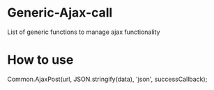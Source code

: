 # Generic-Ajax-call
List of generic functions to manage ajax functionality
# How to use
Common.AjaxPost(url, JSON.stringify(data), 'json', successCallback);

